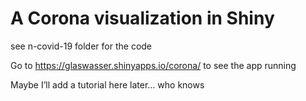 A Corona visualization in Shiny
================

see n-covid-19 folder for the code

Go to <https://glaswasser.shinyapps.io/corona/> to see the app running

Maybe I’ll add a tutorial here later… who knows


